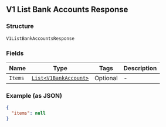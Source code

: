 ## V1 List Bank Accounts Response

### Structure

`V1ListBankAccountsResponse`

### Fields

| Name | Type | Tags | Description |
|  --- | --- | --- | --- |
| `Items` | [`List<V1BankAccount>`](/doc/models/v1-bank-account.md) | Optional | - |

### Example (as JSON)

```json
{
  "items": null
}
```


